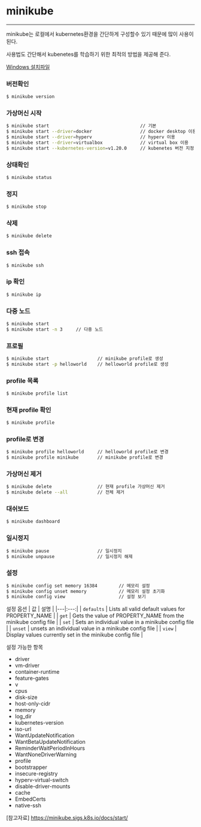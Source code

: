 # minikube
-----

minikube는 로컬에서 kubernetes환경을 간단하게 구성할수 있기 때문에 많이 사용이 된다.

사용법도 간단해서 kubenetes를 학습하기 위한 최적의 방법을 제공해 준다.

[Windows 설치파일](https://github.com/kubernetes/minikube/releases/latest/download/minikube-installer.exe "minikube-installer.exe")

### 버전확인
```bash
$ minikube version
```

### 가상머신 시작 
```bash
$ minikube start                                  // 기본
$ minikube start --driver=docker                  // docker desktop 이용
$ minikube start --driver=hyperv                  // hyperv 이용
$ minikube start --driver=virtualbox              // virtual box 이용
$ minikube start --kubernetes-version=v1.20.0     // kubenetes 버전 지정
```

### 상태확인
```bash
$ minikube status
```

### 정지
```bash
$ minikube stop
```

### 삭제
```bash
$ minikube delete
```

### ssh 접속
```bash
$ minikube ssh
```

### ip 확인
```bash
$ minikube ip
```

### 다중 노드
```bash
$ minikube start
$ minikube start -n 3     // 다중 노드
```

### 프로필
```bash
$ minikube start                  // minikube profile로 생성
$ minikube start -p helloworld    // helloworld profile로 생성
```

### profile 목록
```bash
$ minikube profile list
```

### 현재 profile 확인
```bash
$ minikube profile
```

### profile로 변경
```bash
$ minikube profile helloworld     // helloworld profile로 변경
$ minikube profile minikube       // minikube profile로 변경
```

### 가상머신 제거
```bash
$ minikube delete                 // 현재 profile 가상머신 제거
$ minikube delete --all           // 전체 제거
```

### 대쉬보드
```bash
$ minikube dashboard
```

### 일시정지
```bash
$ minikube pause                  // 일시정지
$ minikube unpause                // 일시정지 해제
```

### 설정
```bash
$ minikube config set memory 16384        // 메모리 설정
$ minikube config unset memory            // 메모리 설정 초기화
$ minikube config view                    // 설정 보기
```

설정 옵션
| 값 | 설명 |
|---|:---:|
| `defaults` |    Lists all valid default values for PROPERTY_NAME |
| `get` |         Gets the value of PROPERTY_NAME from the minikube config file |
| `set` |        Sets an individual value in a minikube config file |
| `unset` |      unsets an individual value in a minikube config file |
| `view` |       Display values currently set in the minikube config file |

설정 가능한 항목
 * driver
 * vm-driver
 * container-runtime
 * feature-gates
 * v
 * cpus
 * disk-size
 * host-only-cidr
 * memory
 * log_dir
 * kubernetes-version
 * iso-url
 * WantUpdateNotification
 * WantBetaUpdateNotification
 * ReminderWaitPeriodInHours
 * WantNoneDriverWarning
 * profile
 * bootstrapper
 * insecure-registry
 * hyperv-virtual-switch
 * disable-driver-mounts
 * cache
 * EmbedCerts
 * native-ssh

[참고자료] https://minikube.sigs.k8s.io/docs/start/

